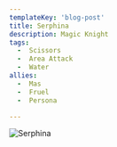 ```yaml
---
templateKey: 'blog-post'
title: Serphina
description: Magic Knight
tags:
  -  Scissors
  -  Area Attack
  -  Water
allies:
  -  Mas
  -  Fruel
  -  Persona

---
```

![Serphina](/img/Serphina.png)
